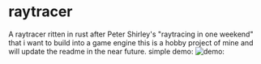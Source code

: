 # raytracer
A raytracer ritten in rust after Peter Shirley's "raytracing in one weekend" that i want to build into a game engine
this is a hobby project of mine and will update the readme in the near future.
simple demo:
![demo:](demo.jpg)
